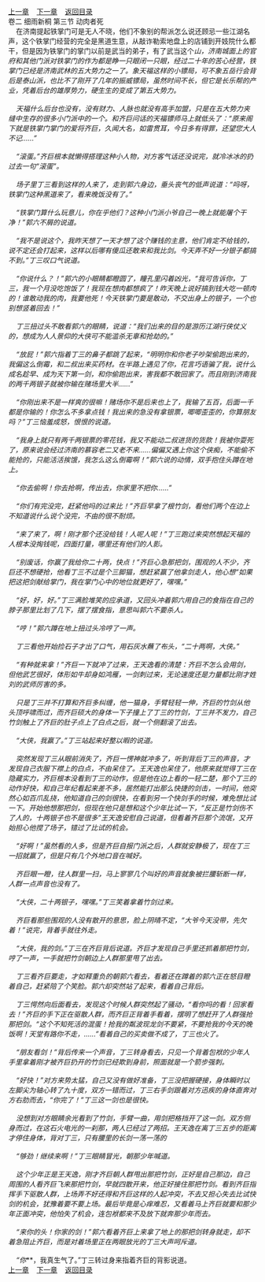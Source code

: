 
[上一章](https://github.com/xiaominghe2014/spider_book/blob/master/book/缺月梧桐/第29章.md)&nbsp;&nbsp;&nbsp;&nbsp;[下一章](https://github.com/xiaominghe2014/spider_book/blob/master/book/缺月梧桐/第31章.md)&nbsp;&nbsp;&nbsp;&nbsp;[返回目录](https://github.com/xiaominghe2014/spider_book/blob/master/book/缺月梧桐/README.md)
<br />卷二 细雨新桐 第三节 动肉者死<br />&nbsp;&nbsp;&nbsp;&nbsp;在济南提起铁掌门可是无人不晓，他们不象别的帮派怎么说还顾忌一些江湖名声，这个铁掌门经营的完全是黑道生意，从敲诈勒索地盘上的店铺到开妓院什么都干，但是因为铁掌门的掌门以前是武当的弟子，有了武当这个*山，济南城面上的官府和其他门派对铁掌门的作为都是睁一只眼闭一只眼，经过二十年的苦心经营，铁掌门已经是济南武林的五大势力之一了。象天福这样的小镖局，可不象五岳行会背后是泰山派，也比不了刚开了几年的振威镖局，虽然时间不长，但它是长乐帮的产业，凭着后台的雄厚势力，硬生生的变成了第五大势力。<br /><br />&nbsp;&nbsp;&nbsp;&nbsp;天福什么后台也没有，没有财力、人脉也就没有高手加盟，只是在五大势力夹缝中生存的很多小门派中的一个。和齐巨问话的天福镖师马上就低头了：“原来阁下就是铁掌门掌门的爱将齐巨，久闻大名，如雷贯耳，今日多有得罪，还望您大人不记......”<br /><br />&nbsp;&nbsp;&nbsp;&nbsp;“滚蛋。”齐巨根本就懒得搭理这种小人物，对方客气话还没说完，就冷冰冰的扔过去一句“滚蛋”。<br /><br />&nbsp;&nbsp;&nbsp;&nbsp;场子里丁三看到这样的人来了，走到郭六身边，垂头丧气的低声说道：“吗呀，铁掌门这种黑道来了，看来晚饭没有了。”<br /><br />&nbsp;&nbsp;&nbsp;&nbsp;“铁掌门算什么玩意儿，你在乎他们？这种小门派小爷自己一晚上就能屠个干净！”郭六不屑的说道。<br /><br />&nbsp;&nbsp;&nbsp;&nbsp;“我不是说这个，我昨天想了一天才想了这个赚钱的主意，他们肯定不给钱的，说不定还会打起来，这样以后哪有傻瓜还敢来和我比剑。今天弄不好一分银子都搞不到。”丁三叹口气说道。<br /><br />&nbsp;&nbsp;&nbsp;&nbsp;“你说什么？！”郭六的小眼睛都瞪圆了，瞳孔里闪着凶光，“我可告诉你，丁三，我一个月没吃饱饭了！我现在想肉都想疯了！昨天晚上说好搞到钱大吃一顿肉的！谁敢动我的肉，我要他死！今天铁掌门要是敢动，不交出身上的银子，一个也别想竖着回去！”<br /><br />&nbsp;&nbsp;&nbsp;&nbsp;丁三扭过头不敢看郭六的眼睛，说道：“我们出来的目的是游历江湖行侠仗义的，想成为人人景仰的大侠可不能滥杀无辜和抢劫的。”<br /><br />&nbsp;&nbsp;&nbsp;&nbsp;“放屁！”郭六指着丁三的鼻子都跳了起来，“明明你和你老子吵架偷跑出来的，我偏这么倒霉，和二叔出来买药材。在半路上遇见了你，花言巧语骗了我，说什么成名趁早、成为天下第一剑，和你偷跑出来，害我都不敢回家了。而且刚到济南我的两千两银子就被你输在赌场里大半......”<br /><br />&nbsp;&nbsp;&nbsp;&nbsp;“你刚出来不是一样爽的很嘛！赌场你不是后来也上了，我输了五百，后面一千都是你输的！你怎么不多拿点钱！我出来的急没有拿银票，唧唧歪歪的，你算朋友吗？”丁三恼羞成怒，恨恨的说道。<br /><br />&nbsp;&nbsp;&nbsp;&nbsp;“我身上就只有两千两银票的零花钱，我又不能动二叔进货的货款！我被你耍死了，原来说会经过济南的慕容老二又老不来......偏偏又遇上你这个侠痴，不能偷不能抢的，只能活活挨饿，我怎么这么倒霉啊！”郭六说的动情，双手抱住头蹲在地上。<br /><br />&nbsp;&nbsp;&nbsp;&nbsp;“你去偷啊！你去抢啊，传出去，你家里不把你......”<br /><br />&nbsp;&nbsp;&nbsp;&nbsp;“你们有完没完，赶紧他吗的过来比！”齐巨早拿了根竹剑，看他们两个在边上不知道说什么说个没完，不由的很不耐烦。<br /><br />&nbsp;&nbsp;&nbsp;&nbsp;“来了来了，啊！刚才那个还没给钱！人呢人呢！”丁三跑过来突然想起天福的人根本没掏钱呢，四面打量，哪里还有他们的人影。<br /><br />&nbsp;&nbsp;&nbsp;&nbsp;“别废话，你赢了我给你二十两，快点！”齐巨心急那把剑，围观的人不少，齐巨还不想硬抢，他看丁三不过是个三脚猫，想赶紧赢了他拿剑走人，他心想“如果把这把剑献给掌门，我在掌门心中的地位就更好了，嘿嘿。”<br /><br />&nbsp;&nbsp;&nbsp;&nbsp;“好，好，好。”丁三满脸堆笑的应承道，又回头冲着郭六用自己的食指在自己的脖子那里比划了几下，摆了摆食指，意思叫郭六不要杀人。<br /><br />&nbsp;&nbsp;&nbsp;&nbsp;“哼！”郭六蹲在地上扭过头冷哼了一声。<br /><br />&nbsp;&nbsp;&nbsp;&nbsp;丁三看他开始捡石子才出了口气，用石灰水蘸了布头，“二十两啊，大侠。”<br /><br />&nbsp;&nbsp;&nbsp;&nbsp;“有种就来拿！”齐巨一下就冲了过来，王天逸看的清楚：齐巨不怎么会用剑，但他武艺很好，体形如牛却身如鸿雁，一剑刺过来，无论速度还是力量都比刚才姓刘的武师厉害的多。<br /><br />&nbsp;&nbsp;&nbsp;&nbsp;只是丁三并不打算和齐巨多纠缠，他一猫身，手臂轻轻一伸，齐巨的竹剑从他头顶呼啸而过，而齐巨硕大的身体一下子撞上了丁三的竹剑，丁三并不发力，自己竹剑触上了齐巨的肚子点上了白点之后，就一个侧翻滚了出去。<br /><br />&nbsp;&nbsp;&nbsp;&nbsp;“大侠，我赢了。”丁三站起来好整以暇的说道。<br /><br />&nbsp;&nbsp;&nbsp;&nbsp;突然发现丁三从眼前消失了，齐巨一愣神就冲多了，听到背后丁三的声音，才发现自己衣服下襟上的白点，不由呆住了。王天逸也呆住了，他原来就觉得丁三在隐藏实力，齐巨根本没看到丁三的动作，但是他在边上看的一轻二楚，那个丁三的动作好快，和自己年纪看起来差不多，居然能打出那么快捷的剑击，一时间，他突然心如百爪乱挠，他知道自己的剑很快，在看到另一个快剑手的时候，难免想比试一下。开始他想那把剑，但现在他只是想和这个少年比试一下，“反正是竹剑伤不了人的，十两银子也不是很多”王天逸安慰自己说道，但看着齐巨那个流氓，又开始担心他搅了场子，错过了比试的机会。<br /><br />&nbsp;&nbsp;&nbsp;&nbsp;“好啊！”虽然看的人多，但是齐巨自报门派之后，人群就安静极了，现在丁三一招就赢了，但是只有几个外地口音在喊好。<br /><br />&nbsp;&nbsp;&nbsp;&nbsp;齐巨眼一瞪，往人群里一扫，马上寥寥几个叫好的声音就象被拦腰斩断一样，人群一点声音也没有了。<br /><br />&nbsp;&nbsp;&nbsp;&nbsp;“大侠，二十两银子，嘿嘿。”丁三笑着拿着竹剑过来。<br /><br />&nbsp;&nbsp;&nbsp;&nbsp;齐巨看那些围观的人没有散开的意思，脸上阴晴不定，“大爷今天没带，先欠着！”说完，背着手就往外走。<br /><br />&nbsp;&nbsp;&nbsp;&nbsp;“大侠，我的剑。”丁三在齐巨背后说道。齐巨才发现自己手里还抓着那把竹剑，哼了一声，一手就把竹剑朝边上人群那里甩了出去。<br /><br />&nbsp;&nbsp;&nbsp;&nbsp;丁三看齐巨要走，才如释重负的朝郭六看去，看着还在蹲着的郭六正在怒目瞪着自己，赶紧陪了个笑脸。郭六却突然站了起来，看着自己背后。<br /><br />&nbsp;&nbsp;&nbsp;&nbsp;丁三愕然向后面看去，发现这个时候人群突然起了骚动，“看你吗的看！回家看去！”齐巨的手下正在驱散人群，而齐巨正背着手看着，摆明了想赶开了人群强抢那把剑。“这个不知死活的混蛋！抢我的粼波现龙剑不要紧，不要抢我的今天的晚饭啊！天堂有路你不走，......”看着自己的买卖做不成了，丁三也火了。<br /><br />&nbsp;&nbsp;&nbsp;&nbsp;“朋友看剑！”背后传来一个声音，丁三转身看去，只见一个背着包袱的少年人手里拿着刚才被齐巨扔开的竹剑已经欺到身前，照面就是一个箭步强刺。<br /><br />&nbsp;&nbsp;&nbsp;&nbsp;“好快！”对方来势太猛，自己又没有做好准备，丁三没把握硬接，身体瞬时以左脚尖为轴心转了九十度，双方一错而过，丁三右手剑跟着对方迅疾的身体直奔对方右肋而去，“你完了！”丁三这一剑也是很快。<br /><br />&nbsp;&nbsp;&nbsp;&nbsp;没想到对方眼睛余光看到了竹剑，手臂一曲，用剑把格挡开了这一剑。双方侧身而过，在这石火电光的一刹那，两人已经过了两招。王天逸在离丁三五步的距离才停住身体，背对丁三，只有腰里的长剑一荡一荡的<br /><br />&nbsp;&nbsp;&nbsp;&nbsp;“够劲！继续来啊！”丁三眼睛冒光，朝那少年喊道。<br /><br />&nbsp;&nbsp;&nbsp;&nbsp;这个少年正是王天逸，刚才齐巨朝人群甩出那把竹剑，正好是自己那边，自己周围的人看齐巨飞来那把竹剑，早就四散开来，他正好接住那把竹剑。看到齐巨指挥手下驱散人群，上场弄不好还得和齐巨这样的人起冲突，不去又担心失去比试快剑的机会，犹豫着要不要上场。最后毕竟是心痒难忍，又看着马上齐巨就要和那少年正面冲突，他怕失了机会，连包袱都来不及放下就奔那少年而去。<br /><br />&nbsp;&nbsp;&nbsp;&nbsp;“来你的头！你家的剑！”郭六看着齐巨上来拿了地上的那把剑转身就走，却不着急阻止齐巨，而是对着场里正在两眼放光的丁三大声呵斥道。<br /><br />&nbsp;&nbsp;&nbsp;&nbsp;“你***，我真生气了。”丁三转过身来指着齐巨的背影说道。 <br />
[上一章](https://github.com/xiaominghe2014/spider_book/blob/master/book/缺月梧桐/第29章.md)&nbsp;&nbsp;&nbsp;&nbsp;[下一章](https://github.com/xiaominghe2014/spider_book/blob/master/book/缺月梧桐/第31章.md)&nbsp;&nbsp;&nbsp;&nbsp;[返回目录](https://github.com/xiaominghe2014/spider_book/blob/master/book/缺月梧桐/README.md)
